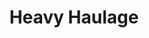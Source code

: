 ---
layout: internal/cargo_item
title: Heavy Haulage
permalink: /cargo-categories/cargo-item/
hero: "hero/hero_cargo.html"
---